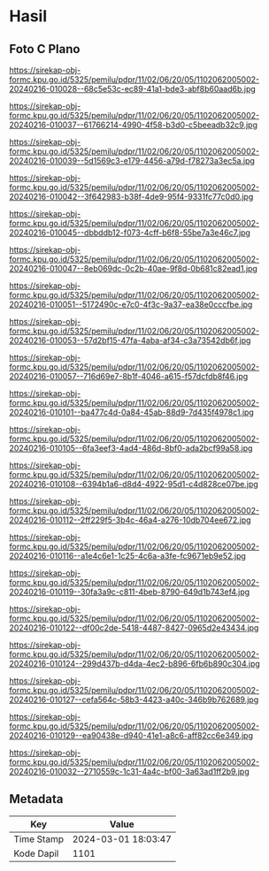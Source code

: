 # Hasil

## Foto C Plano

https://sirekap-obj-formc.kpu.go.id/5325/pemilu/pdpr/11/02/06/20/05/1102062005002-20240216-010028--68c5e53c-ec89-41a1-bde3-abf8b60aad6b.jpg

https://sirekap-obj-formc.kpu.go.id/5325/pemilu/pdpr/11/02/06/20/05/1102062005002-20240216-010037--61766214-4990-4f58-b3d0-c5beeadb32c9.jpg

https://sirekap-obj-formc.kpu.go.id/5325/pemilu/pdpr/11/02/06/20/05/1102062005002-20240216-010039--5d1569c3-e179-4456-a79d-f78273a3ec5a.jpg

https://sirekap-obj-formc.kpu.go.id/5325/pemilu/pdpr/11/02/06/20/05/1102062005002-20240216-010042--3f642983-b38f-4de9-95f4-9331fc77c0d0.jpg

https://sirekap-obj-formc.kpu.go.id/5325/pemilu/pdpr/11/02/06/20/05/1102062005002-20240216-010045--dbbddb12-f073-4cff-b6f8-55be7a3e46c7.jpg

https://sirekap-obj-formc.kpu.go.id/5325/pemilu/pdpr/11/02/06/20/05/1102062005002-20240216-010047--8eb069dc-0c2b-40ae-9f8d-0b681c82ead1.jpg

https://sirekap-obj-formc.kpu.go.id/5325/pemilu/pdpr/11/02/06/20/05/1102062005002-20240216-010051--5172490c-e7c0-4f3c-9a37-ea38e0cccfbe.jpg

https://sirekap-obj-formc.kpu.go.id/5325/pemilu/pdpr/11/02/06/20/05/1102062005002-20240216-010053--57d2bf15-47fa-4aba-af34-c3a73542db6f.jpg

https://sirekap-obj-formc.kpu.go.id/5325/pemilu/pdpr/11/02/06/20/05/1102062005002-20240216-010057--716d69e7-8b1f-4046-a615-f57dcfdb8f46.jpg

https://sirekap-obj-formc.kpu.go.id/5325/pemilu/pdpr/11/02/06/20/05/1102062005002-20240216-010101--ba477c4d-0a84-45ab-88d9-7d435f4978c1.jpg

https://sirekap-obj-formc.kpu.go.id/5325/pemilu/pdpr/11/02/06/20/05/1102062005002-20240216-010105--6fa3eef3-4ad4-486d-8bf0-ada2bcf99a58.jpg

https://sirekap-obj-formc.kpu.go.id/5325/pemilu/pdpr/11/02/06/20/05/1102062005002-20240216-010108--6394b1a6-d8d4-4922-95d1-c4d828ce07be.jpg

https://sirekap-obj-formc.kpu.go.id/5325/pemilu/pdpr/11/02/06/20/05/1102062005002-20240216-010112--2ff229f5-3b4c-46a4-a276-10db704ee672.jpg

https://sirekap-obj-formc.kpu.go.id/5325/pemilu/pdpr/11/02/06/20/05/1102062005002-20240216-010116--a1e4c6e1-1c25-4c6a-a3fe-fc9671eb9e52.jpg

https://sirekap-obj-formc.kpu.go.id/5325/pemilu/pdpr/11/02/06/20/05/1102062005002-20240216-010119--30fa3a9c-c811-4beb-8790-649d1b743ef4.jpg

https://sirekap-obj-formc.kpu.go.id/5325/pemilu/pdpr/11/02/06/20/05/1102062005002-20240216-010122--df00c2de-5418-4487-8427-0965d2e43434.jpg

https://sirekap-obj-formc.kpu.go.id/5325/pemilu/pdpr/11/02/06/20/05/1102062005002-20240216-010124--299d437b-d4da-4ec2-b896-6fb6b890c304.jpg

https://sirekap-obj-formc.kpu.go.id/5325/pemilu/pdpr/11/02/06/20/05/1102062005002-20240216-010127--cefa564c-58b3-4423-a40c-346b9b762689.jpg

https://sirekap-obj-formc.kpu.go.id/5325/pemilu/pdpr/11/02/06/20/05/1102062005002-20240216-010129--ea90438e-d940-41e1-a8c6-aff82cc6e349.jpg

https://sirekap-obj-formc.kpu.go.id/5325/pemilu/pdpr/11/02/06/20/05/1102062005002-20240216-010032--2710559c-1c31-4a4c-bf00-3a63ad1ff2b9.jpg


## Metadata

| Key        | Value               |
| ---------- | ------------------- |
| Time Stamp | 2024-03-01 18:03:47 |
| Kode Dapil | 1101                |



